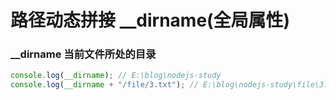 # 路径动态拼接 \_\_dirname(全局属性)

### \_\_dirname 当前文件所处的目录

```js
console.log(__dirname); // E:\blog\nodejs-study
console.log(__dirname + "/file/3.txt"); // E:\blog\nodejs-study\file\3.txt
```
